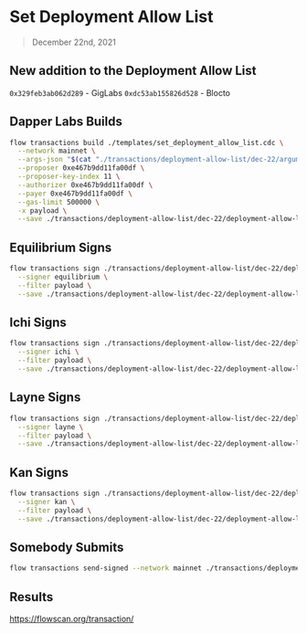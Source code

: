 # Set Deployment Allow List
> December 22nd, 2021

## New addition to the Deployment Allow List

`0x329feb3ab062d289` - GigLabs
`0xdc53ab155826d528` - Blocto

## Dapper Labs Builds

```sh
flow transactions build ./templates/set_deployment_allow_list.cdc \
  --network mainnet \
  --args-json "$(cat "./transactions/deployment-allow-list/dec-22/arguments.json")" \
  --proposer 0xe467b9dd11fa00df \
  --proposer-key-index 11 \
  --authorizer 0xe467b9dd11fa00df \
  --payer 0xe467b9dd11fa00df \
  --gas-limit 500000 \
  -x payload \
  --save ./transactions/deployment-allow-list/dec-22/deployment-allow-list-dec-22-unsigned.rlp
```

## Equilibrium Signs

```sh
flow transactions sign ./transactions/deployment-allow-list/dec-22/deployment-allow-list-dec-22-unsigned.rlp \
  --signer equilibrium \
  --filter payload \
  --save ./transactions/deployment-allow-list/dec-22/deployment-allow-list-dec-22-sig-1.rlp
```

## Ichi Signs

```sh
flow transactions sign ./transactions/deployment-allow-list/dec-22/deployment-allow-list-dec-22-sig-1.rlp \
  --signer ichi \
  --filter payload \
  --save ./transactions/deployment-allow-list/dec-22/deployment-allow-list-dec-22-sig-2.rlp
```

## Layne Signs

```sh
flow transactions sign ./transactions/deployment-allow-list/dec-22/deployment-allow-list-dec-22-sig-2.rlp \
  --signer layne \
  --filter payload \
  --save ./transactions/deployment-allow-list/dec-22/deployment-allow-list-dec-22-sig-3.rlp
```

## Kan Signs

```sh
flow transactions sign ./transactions/deployment-allow-list/dec-22/deployment-allow-list-dec-22-sig-3.rlp \
  --signer kan \
  --filter payload \
  --save ./transactions/deployment-allow-list/dec-22/deployment-allow-list-dec-22-sig-complete.rlp
```


## Somebody Submits

```sh
flow transactions send-signed --network mainnet ./transactions/deployment-allow-list/dec-22/deployment-allow-list-dec-22-sig-complete.rlp
```

## Results

https://flowscan.org/transaction/
